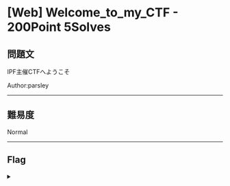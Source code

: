 # [Web] Welcome_to_my_CTF - 200Point 5Solves

## 問題文 

IPF主催CTFへようこそ

Author:parsley

---

## 難易度

Normal

---

## Flag
<details><summary></summary>

```
ipfctf{b4r3t35h1m4tt4}
```

</details>